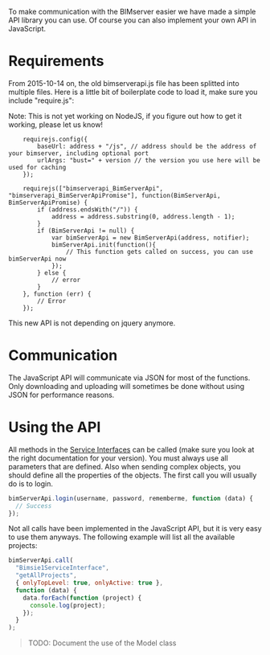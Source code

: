 To make communication with the BIMserver easier we have made a simple API library you can use. Of course you can also implement your own API in JavaScript.

# Requirements

From 2015-10-14 on, the old bimserverapi.js file has been splitted into multiple files. Here is a little bit of boilerplate code to load it, make sure you include "require.js":

Note: This is not yet working on NodeJS, if you figure out how to get it working, please let us know!

```
	requirejs.config({
	    baseUrl: address + "/js", // address should be the address of your bimserver, including optional port
	    urlArgs: "bust=" + version // the version you use here will be used for caching
	});

	requirejs(["bimserverapi_BimServerApi", "bimserverapi_BimServerApiPromise"], function(BimServerApi, BimServerApiPromise) {
		if (address.endsWith("/")) {
			address = address.substring(0, address.length - 1);
		}
		if (BimServerApi != null) {
			var bimServerApi = new BimServerApi(address, notifier);
			bimServerApi.init(function(){
				// This function gets called on success, you can use bimServerApi now
			});
		} else {
			// error
		}
	}, function (err) {
		// Error
	});
```

This new API is not depending on jquery anymore.

# Communication

The JavaScript API will communicate via JSON for most of the functions. Only downloading and uploading will sometimes be done without using JSON for performance reasons.

# Using the API

All methods in the [Service Interfaces](Service-interfaces.md) can be called (make sure you look at the right documentation for your version). You must always use all parameters that are defined. Also when sending complex objects, you should define all the properties of the objects. The first call you will usually do is to login.

```javascript
bimServerApi.login(username, password, rememberme, function (data) {
  // Success
});
```

Not all calls have been implemented in the JavaScript API, but it is very easy to use them anyways. The following example will list all the available projects:

```javascript
bimServerApi.call(
  "Bimsie1ServiceInterface",
  "getAllProjects",
  { onlyTopLevel: true, onlyActive: true },
  function (data) {
    data.forEach(function (project) {
      console.log(project);
    });
  }
);
```

> TODO: Document the use of the Model class
